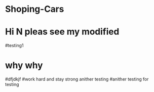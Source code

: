 # Shoping-Cars
# Hi N pleas see my modified
#testing1
# why why
#dfjdkjf
#work hard and stay strong
anither testing
#anither testing for testing 